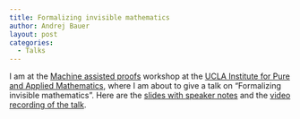 ```yaml
---
title: Formalizing invisible mathematics
author: Andrej Bauer
layout: post
categories:
  - Talks
---
```


I am at the [Machine assisted proofs](http://www.ipam.ucla.edu/programs/workshops/machine-assisted-proofs/) workshop at the [UCLA Institute for Pure and Applied Mathematics](http://www.ipam.ucla.edu), where I am about to give a talk on “Formalizing invisible mathematics”. Here are the [slides with speaker notes](/asset/data/formalizing-invisible-mathematics.pdf) and the [video recording of the talk](https://youtu.be/wZSvuCJBaFU).


